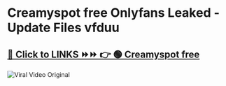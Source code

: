 
 # Creamyspot free Onlyfans Leaked - Update Files vfduu

## <h2><a href="https://clipsfans.com/Creamyspot_free&ref=git">🔗 Click to LINKS ⏩⏩ 👉 🟢 Creamyspot free </a></h2>

<a href="https://clipsfans.com/Creamyspot_free&ref=git" rel="nofollow" data-target="animated-image.originalLink"><img src="https://i.ibb.co.com/xMMVF88/686577567.gif" alt="Viral Video Original" style="max-width: 100%; display: inline-block;" data-target="animated-image.originalImage"></a>

